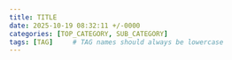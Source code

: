 ```yaml
---
title: TITLE
date: 2025-10-19 08:32:11 +/-0000
categories: [TOP_CATEGORY, SUB_CATEGORY]
tags: [TAG]     # TAG names should always be lowercase
---
```

